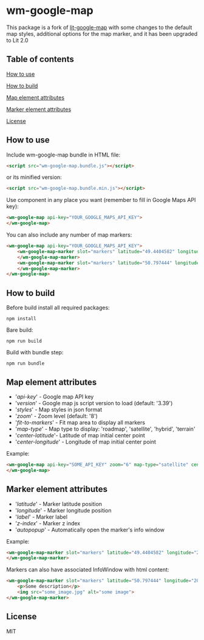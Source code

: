 # wm-google-map

This package is a fork of [lit-google-map](https://www.npmjs.com/package/lit-google-map) with some changes to the default map styles, additional options for the map marker, and it has been upgraded to Lit 2.0

## Table of contents

[How to use](#How-to-use)

[How to build](#How-to-build)

[Map element attributes](#Map-element-attributes)

[Marker element attributes](#Marker-element-attributes)

[License](#License)

## How to use

Include wm-google-map bundle in HTML file:

```html
<script src="wm-google-map.bundle.js"></script>
```

or its minified version:

```html
<script src="wm-google-map.bundle.min.js"></script>
```

Use component in any place you want (remember to fill in Google Maps API key):

```html
<wm-google-map api-key="YOUR_GOOGLE_MAPS_API_KEY">    
</wm-google-map>
```

You can also include any number of map markers:

```html
<wm-google-map api-key="YOUR_GOOGLE_MAPS_API_KEY">
    <wm-google-map-marker slot="markers" latitude="49.4404582" longitude="20.2700361">
    </wm-google-map-marker>  
    <wm-google-map-marker slot="markers" latitude="50.797444" longitude="20.4600623">
    </wm-google-map-marker>
</wm-google-map>
```

## How to build

Before build install all required packages:

```
npm install
```

Bare build:

```
npm run build
```

Build with bundle step:

```
npm run bundle
```

## Map element attributes

* '*api-key*' - Google map API key
* '*version*' - Google map js script version to load (default: '3.39')
* '*styles*' - Map styles in json format
* '*zoom*' - Zoom level (default: '8')
* '*fit-to-markers*' - Fit map area to display all markers
* '*map-type*' - Map type to display: 'roadmap', 'satellite', 'hybrid', 'terrain'
* '*center-latitude*'- Latitude of map initial center point
* '*center-longitude*' - Longitude of map initial center point

Example:

```html
<wm-google-map api-key="SOME_API_KEY" zoom="6" map-type="satellite" center-latitude="51.8436554" center-longitude="19.5070867">    
</wm-google-map>
```

## Marker element attributes

* '*latitude*' - Marker latitude position
* '*longitude*' - Marker longitude position
* '*label*' - Marker label
* '*z-index*' - Marker z index
* '*autopopup*' - Automatically open the marker's info window

Example:

```html
<wm-google-map-marker slot="markers" latitude="49.4404582" longitude="20.2700361">
</wm-google-map-marker>
```

Markers can also have associated InfoWindow with html content:

```html
<wm-google-map-marker slot="markers" latitude="50.797444" longitude="20.4600623">
    <p>Some description</p>
    <img src="some_image.jpg" alt="some image">
</wm-google-map-marker>
```

## License

MIT